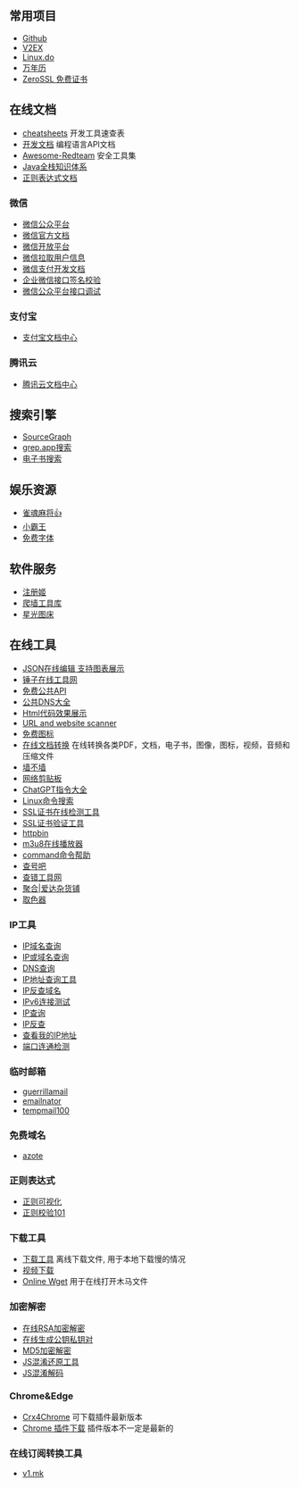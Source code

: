 ## 常用项目
- [Github](https://github.com/dashboard-feed)
- [V2EX](https://www.v2ex.com/)
- [Linux.do](https://linux.do/)
- [万年历](https://wannianli.tianqi.com/)
- [ZeroSSL 免费证书](https://app.zerossl.com/dashboard)

## 在线文档
- [cheatsheets](https://devhints.io/)  开发工具速查表
- [开发文档](https://devdocs.io/)  编程语言API文档
- [Awesome-Redteam](https://github.com/Threekiii/Awesome-Redteam/blob/master/README.md)  安全工具集
- [Java全栈知识体系](https://pdai.tech/)
- [正则表达式文档](https://github.com/ziishaned/learn-regex/blob/master/translations/README-cn.md)

### 微信
- [微信公众平台](https://mp.weixin.qq.com/)
- [微信官方文档](https://developers.weixin.qq.com/doc/)
- [微信开放平台](https://open.weixin.qq.com/)
- [微信拉取用户信息](https://wohugb.gitbooks.io/wechat/content/authorize/step_four.html)
- [微信支付开发文档](https://pay.weixin.qq.com/wiki/doc/api/jsapi.php?chapter=1_1)
- [企业微信接口签名校验](https://work.weixin.qq.com/api/jsapisign)
- [微信公众平台接口调试](https://mp.weixin.qq.com/debug/)

### 支付宝
- [支付宝文档中心](https://opendocs.alipay.com/open/common/abilitymap)

### 腾讯云
- [腾讯云文档中心](https://cloud.tencent.com/document/product)

## 搜索引擎
- [SourceGraph](https://sourcegraph.com/search)
- [grep.app搜索](https://grep.app/)
- [电子书搜索](https://book.tstrs.me/)

## 娱乐资源
- [雀魂麻将👍](https://game.maj-soul.com/1/)
- [小霸王](https://www.yikm.net/)
- [免费字体](https://wangchujiang.com/free-font/)

## 软件服务
- [注册姬](https://tools.565676.xyz/)
- [爬墙工具库](https://repo.trojan-cdn.com/)
- [星光图床](https://stardots.ink/zh)

## 在线工具
- [JSON在线编辑 支持图表展示](https://json4u.cn/editor)
- [锤子在线工具网](https://www.toolhelper.cn/)
- [免费公共API](https://www.freepublicapis.com/)
- [公共DNS大全](https://toolb.cn/publicdns)
- [Html代码效果展示](https://www.runoob.com/try/try.php?filename=trycss_navbar_vertical&basepath=0)
- [URL and website scanner](https://urlscan.io/)
- [免费图标](https://icon-icons.com/zh/)
- [在线文档转换](https://www.aconvert.com/cn/)  在线转换各类PDF，文档，电子书，图像，图标，视频，音频和压缩文件  
- [墙不墙](https://downforeveryoneorjustme.com/)
- [网络剪贴板](https://netcut.cn/)
- [ChatGPT指令大全](https://www.explainthis.io/zh-hans/chatgpt)
- [Linux命令搜索](https://wangchujiang.com/linux-command/)
- [SSL证书在线检测工具](https://csr.chinassl.net/ssl-checker.html)
- [SSL证书验证工具](https://www.dute.org/ssl-validate)
- [httpbin](http://www.httpbin.org/)
- [m3u8在线播放器](http://m3u8player.org/)
- [command命令帮助](https://commandnotfound.cn/)
- [查号吧](https://www.chahaoba.com/)
- [查错工具网](http://24log.chacuo.net/)
- [聚合|爱达杂货铺](https://adzhp.cn/)
- [取色器](https://www.jyshare.com/front-end/6210/#f4329c)
### IP工具
- [IP域名查询](https://ping0.cc/)
- [IP或域名查询](https://site.ip138.com/)
- [DNS查询](https://ipw.cn/dns/)
- [IP地址查询工具](https://zh-hans.ipshu.com/)
- [IP反查域名](https://www.dnsgrep.cn/ip)
- [IPv6连接测试](https://test-ipv6.com/index.html.zh_CN)
- [IP查询](https://ip.ainou.moe/)
- [IP反查](https://dns.aizhan.com/)
- [查看我的IP地址](https://ip.skk.moe)
- [端口连通检测](http://port.ping.pe/)
### 临时邮箱
- [guerrillamail](https://www.guerrillamail.com/zh/inbox)
- [emailnator](https://www.emailnator.com/)
- [tempmail100](https://tempmail100.com/zh-cn/)
### 免费域名
- [azote](https://www.azote.org/index.html)
### 正则表达式
- [正则可视化](https://regex-vis.com/)
- [正则校验101](https://regex101.com/)
### 下载工具
- [下载工具](https://d.serctl.com/) 离线下载文件, 用于本地下载慢的情况
- [视频下载](https://cobalt.tools/)
- [Online Wget](https://wget.alanreed.org/) 用于在线打开木马文件
### 加密解密
- [在线RSA加密解密](https://the-x.cn/cryptography/Rsa.aspx)
- [在线生成公钥私钥对](http://www.metools.info/code/c80.html)
- [MD5加密解密](https://www.md5online.org/md5-encrypt.html)
- [JS混淆还原工具](https://tool.lu/js)
- [JS混淆解码](https://lelinhtinh.github.io/de4js/)
### Chrome&Edge
- [Crx4Chrome](https://www.crx4chrome.com/) 可下载插件最新版本
- [Chrome 插件下载](https://crxdl.com/) 插件版本不一定是最新的 
### 在线订阅转换工具
- [v1.mk](https://suburl.v1.mk/)